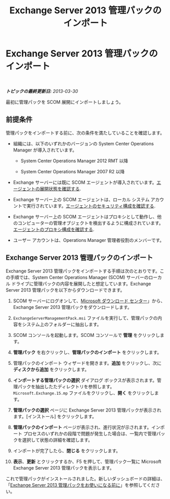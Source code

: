 ﻿---
title: Exchange Server 2013 管理パックのインポート
TOCTitle: Exchange Server 2013 管理パックのインポート
ms:assetid: dc929928-61b8-448b-9ae5-d3fa73a18ee9
ms:mtpsurl: https://technet.microsoft.com/ja-jp/library/Dn195914(v=EXCHG.150)
ms:contentKeyID: 53181898
ms.date: 04/03/2015
mtps_version: v=EXCHG.150
ms.translationtype: HT
---

# Exchange Server 2013 管理パックのインポート

 

_**トピックの最終更新日:**  2013-03-30_

最初に管理パックを SCOM 展開にインポートしましょう。

## 前提条件

管理パックをインポートする前に、次の条件を満たしていることを確認します。

  - 組織には、以下のいずれかのバージョンの System Center Operations Manager が導入されています。
    
      - System Center Operations Manager 2012 RMT 以降
    
      - System Center Operations Manager 2007 R2 以降

  - Exchange サーバーには既に SCOM エージェントが導入されています。[エージェントの展開状態を確認する](procedures-related-to-deployment.md).

  - Exchange サーバー上の SCOM エージェントは、ローカル システム アカウントで実行されています。[エージェントのセキュリティ構成を確認する](procedures-related-to-deployment.md).

  - Exchange サーバー上の SCOM エージェントはプロキシとして動作し、他のコンピューターの管理オブジェクトを検出するように構成されています。[エージェントのプロキシ構成を確認する](procedures-related-to-deployment.md).

  - ユーザー アカウントは、Operations Manager 管理者役割のメンバーです。

## Exchange Server 2013 管理パックのインポート

Exchange Server 2013 管理パックをインポートする手順は次のとおりです。この手順では、System Center Operations Manager (SCOM) サーバーのローカル ドライブに管理パックの内容を展開したと想定しています。Exchange Server 2013 管理パックを以下からダウンロードできます。

1.  SCOM サーバーにログオンして、[Microsoft ダウンロード センター](http://go.microsoft.com/fwlink/p/?linkid=268587)」から、Exchange Server 2013 管理パックをダウンロードします。

2.  `ExchangeServerManagementPack.msi` ファイルを実行して、管理パックの内容をシステム上のフォルダーに抽出します。

3.  SCOM コンソールを起動します。SCOM コンソールで <strong>管理</strong> をクリックします。

4.  <strong>管理パック</strong> を右クリックし、<strong>管理パックのインポート</strong> をクリックします。

5.  管理パックのインポート ウィザードを開きます。<strong>追加</strong> をクリックし、次に <strong>ディスクから追加</strong> をクリックします。

6.  <strong>インポートする管理パックの選択</strong> ダイアログ ボックスが表示されます。管理パックを抽出したたディレクトリを参照します。`Microsoft.Exchange.15.mp` ファイルをクリックし、<strong>開く</strong> をクリックします。

7.  <strong>管理パックの選択</strong> ページに Exchange Server 2013 管理パックが表示されます。[インストール] をクリックします。

8.  <strong>管理パックのインポート</strong> ページが表示され、進行状況が示されます。インポート プロセスのいずれかの段階で問題が発生した場合は、一覧内で管理パックを選択して状態の詳細を確認します。

9.  インポートが完了したら、<strong>閉じる</strong> をクリックします。

10. <strong>表示</strong>、<strong>更新</strong> とクリックするか、F5 を押して、管理パック一覧に Microsoft Exchange Server 2013 管理パックを表示します。

これで管理パックがインストールされました。新しいダッシュボードの詳細は、「[Exchange Server 2013 管理パックをお使いになる前に](getting-started-with-exchange-server-2013-management-pack.md)」を参照してください。

